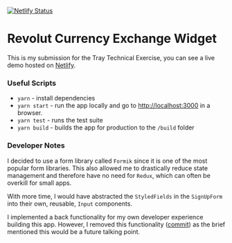 [![Netlify Status](https://api.netlify.com/api/v1/badges/b3d17311-c014-4cb0-b578-0627aee4cf42/deploy-status)](https://app.netlify.com/sites/pagey-tray/deploys)

# Revolut Currency Exchange Widget

This is my submission for the Tray Technical Exercise, you can see a live demo hosted
on [Netlify](https://pagey-tray.netlify.app/).

### Useful Scripts

-   `yarn` - install dependencies
-   `yarn start` - run the app locally and go to [http://localhost:3000](http://localhost:3000) in a browser.
-   `yarn test` - runs the test suite
-   `yarn build` - builds the app for production to the `/build` folder

### Developer Notes

I decided to use a form library called `Formik` since it is one of the most popular form libraries.
This also allowed me to drastically reduce state management and therefore have no need for `Redux`,
which can often be overkill for small apps.

With more time, I would have abstracted the `StyledFields` in the `SignUpForm` into their own, reusable,
`Input` components.

I implemented a back functionality for my own developer experience building this app. However, I removed
this functionality ([commit](https://github.com/D-Pagey/tray/commit/ca37ca99fbc1a6a7551f3cdbf816f3be84528af5))
as the brief mentioned this would be a future talking point.

